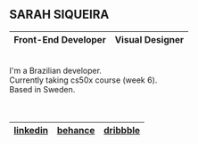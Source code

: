 ## SARAH SIQUEIRA
| Front-End Developer | Visual Designer   |
| :---                |    :---           |
<br >
I'm a Brazilian developer.
<br >
Currently taking cs50x course (week 6). 
<br >
Based in Sweden. 
<br >
<br >
<br >

|     [linkedin](https://www.linkedin.com/in/sarah-siqueira)     |      [behance](https://www.behance.net/sarah-siqueira)     |     [dribbble](https://dribbble.com/asterism0s)      |
|      :----:       |       :----:     |       :----:     |
